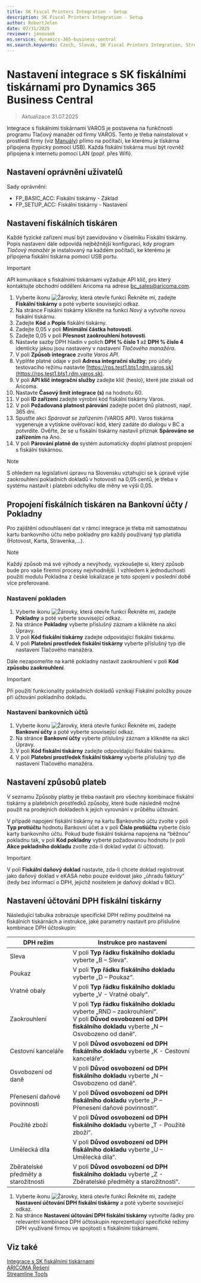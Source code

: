 ```yaml
---
title: SK Fiscal Printers Integration - Setup
description: SK Fiscal Printers Integration - Setup
author: RobertJelen
date: 07/31/2025
reviewer: janousek
ms.service: dynamics-365-business-central
ms.search.keywords: Czech, Slovak, SK Fiscal Printers Integration, Streamline Tools
---
```

# Nastavení integrace s SK fiskálními tiskárnami pro Dynamics 365 Business Central

> Aktualizace 31.07.2025

Integrace s fiskálními tiskárnami VAROS je postavena na funkčnosti programu Tlačový manažér od firmy VAROS. Tento je třeba nainstalovat v prostředí firmy (viz [Manuály](http://www.varos.sk/manualy.php)) přímo na počítači, ke kterému je tiskárna připojena (typicky pomocí USB). Každá fiskální tiskárna musí být rovněž připojena k internetu pomocí LAN (popř. přes Wifi).

## Nastavení oprávnění uživatelů

Sady oprávnění:

- FP_BASIC_ACC: Fiskální tiskárny - Základ
- FP_SETUP_ACC: Fiskální tiskárny - Nastavení

## Nastavení fiskálních tiskáren

Každé fyzické zařízení musí být zaevidováno v číselníku Fiskální tiskárny. Popis nastavení dále odpovídá nejběžnější konfiguraci, kdy program *Tlačový manažér* je instalovaný na každém počítači, ke kterému je připojena fiskální tiskárna pomocí USB portu.

> [!IMPORTANT]
> API komunikace s fiskálními tiskárnami vyžaduje API klíč, pro který kontaktujte obchodní oddělení Aricoma na adrese [bc_sales@aricoma.com](mailto:bc_sales@aricoma.com).

1. Vyberte ikonu ![Žárovky, která otevře funkci Řekněte mi](media/ui-search/search_small.png "Řekněte mi, co chcete dělat"), zadejte **Fiskální tiskárny** a poté vyberte související odkaz.
2. Na stránce Fiskální tiskárny klikněte na funkci *Nový* a vytvořte novou fiskální tiskárnu.
3. Zadejte **Kód** a **Popis** fiskální tiskárny.
4. Zadejte 0,05 v poli **Minimální částka hotovosti**.
5. Zadejte 0,05 v poli **Přesnost zaokrouhlení hotovosti**.
6. Nastavte sazby DPH hladin v polích **DPH % číslo 1** až **DPH % číslo 4** identicky jakou jsou nastaveny v nastavení *Tlačového manažéra*.
7. V poli **Způsob integrace** zvolte *Varos API*.
8. Vyplňte platné údaje v poli **Adresa integrační služby**; pro účely testovacího režimu nastavte [https://rps.test1.bts1.rdm.varos.sk](https://rps.test1.bts1.rdm.varos.sk).
9. V poli **API klíč integrační služby** zadejte klíč (heslo), které jste získali od Aricoma.
10. Nastavte **Časový limit integrace (s)** na hodnotu 60.
11. V poli **ID zařízení** zadejte výrobní kód fiskální tiskárny Varos.
12. V poli **Požadovaná platnost párování** zadejte počet dnů platnosti, např. 365 dní.
13. Spusťte akci *Spárovat se zařízením* (VAROS API). Varos tiskárna vygeneruje a vytiskne ověřovací kód, který zadáte do dialogu v BC a potvrdíte. Ověřte, že se u fiskální tiskárny nastavil příznak **Spárováno se zařízením** na Ano.
14. V poli **Párování platné do** systém automaticky doplní platnost propojení s fiskální tiskárnou.

> [!NOTE]
> S ohledem na legislativní úpravu na Slovensku vztahující se k úpravě výše zaokrouhlení pokladních dokladů v hotovosti na 0,05 centů, je třeba v systému nastavit i platební odchylku dle měny ve výši 0,05.

## Propojení fiskálních tiskáren na Bankovní účty / Pokladny

Pro zajištění odsouhlasení dat v rámci integrace je třeba mít samostatnou kartu bankovního účtu nebo pokladny pro každý používaný typ platidla (Hotovost, Karta, Stravenka,…).

> [!NOTE]
> Každý způsob má své výhody a nevýhody, vyzkoušejte si, který způsob bude pro vaše firemní procesy nejvhodnější. I vzhledem k jednoduchosti použití modulu Pokladna z české lokalizace je toto spojení v poslední době více preferované.

### Nastavení pokladen

1. Vyberte ikonu ![Žárovky, která otevře funkci Řekněte mi](media/ui-search/search_small.png "Řekněte mi, co chcete dělat"), zadejte **Pokladny** a poté vyberte související odkaz.
2. Na stránce **Pokladny** vyberte příslušný záznam a klikněte na akci Úpravy.
3. V poli **Kód fiskální tiskárny** zadejte odpovídající fiskální tiskárnu.
4. V poli **Platební prostředek fiskální tiskárny** vyberte příslušný typ dle nastavení Tlačového manažéra.

Dále nezapomeňte na kartě pokladny nastavit zaokrouhlení v poli **Kód způsobu zaokrouhlení**.

> [!IMPORTANT]
> Při použití funkcionality pokladních dokladů vznikají Fiskální položky pouze při účtování pokladního dokladu.

### Nastavení bankovních účtů

1. Vyberte ikonu ![Žárovky, která otevře funkci Řekněte mi](media/ui-search/search_small.png "Řekněte mi, co chcete dělat"), zadejte **Bankovní účty** a poté vyberte související odkaz.
2. Na stránce **Bankovní účty** vyberte příslušný záznam a klikněte na akci Úpravy.
3. V poli **Kód fiskální tiskárny** zadejte odpovídající fiskální tiskárnu.
4. V poli **Platební prostředek fiskální tiskárny** vyberte příslušný typ dle nastavení Tlačového manažéra.

## Nastavení způsobů plateb

V seznamu Způsoby platby je třeba nastavit pro všechny kombinace fiskální tiskárny a platebních prostředků způsoby, které bude následně možné použít na prodejních dokladech k jejich vyrovnání v průběhu účtování.

V případě napojení fiskální tiskárny na kartu Bankovního účtu zvolte v poli **Typ protiúčtu** hodnotu Bankovní účet a v poli **Číslo protiúčtu** vyberte číslo karty bankovního účtu. Pokud bude fiskální tiskárna napojena na “běžnou” pokladnu tak, v poli **Kód pokladny** vyberte požadovanou hodnotu (v poli **Akce pokladního dokladu** zvolte zda-li doklad vydat či účtovat).

> [!IMPORTANT]
> V poli **Fiskální daňový doklad** nastavte, zda-li chcete doklad registrovat jako daňový doklad v eKASA nebo pouze evidovat jako „úhradu faktury“ (tedy bez informací o DPH, jejichž nositelem je daňový doklad v BC).

## Nastavení účtování DPH fiskální tiskárny

Následující tabulka zobrazuje specifické DPH režimy použitelné na fiskálních tiskárnách a instrukce, jaké parametry nastavit pro příslušné kombinace DPH účtoskupin:

| DPH režim                    | Instrukce pro nastavení                 |
|------------------------------|-----------------------------------------|
| Sleva                        | V poli **Typ řádku fiskálního dokladu** vyberte „B – Sleva“. |
| Poukaz                       | V poli **Typ řádku fiskálního dokladu** vyberte „D – Poukaz“. |
| Vratné obaly                       | V poli **Typ řádku fiskálního dokladu** vyberte „V - Vratné obaly“. |
| Zaokrouhlení                 | V poli **Typ řádku fiskálního dokladu** vyberte „RND – zaokrouhlení“.<br>V poli **Důvod osvobození od DPH fiskálního dokladu** vyberte „N – Osvobozeno od daně“. |
| Cestovní kanceláře                | V poli **Důvod osvobození od DPH fiskálního dokladu** vyberte „K - Cestovní kanceláře“. |
| Osvobození od daně           | V poli **Důvod osvobození od DPH fiskálního dokladu** vyberte „N – Osvobozeno od daně“. |
| Přenesení daňové povinnosti  | V poli **Důvod osvobození od DPH fiskálního dokladu** vyberte „P – Přenesení daňové povinnosti“. |
| Použité zboží                | V poli **Důvod osvobození od DPH fiskálního dokladu** vyberte „T - Použité zboží“. |
| Umělecká díla                | V poli **Důvod osvobození od DPH fiskálního dokladu** vyberte „U – Umělecká díla“. |
| Zběratelské předměty a starožitnosti                | V poli **Důvod osvobození od DPH fiskálního dokladu** vyberte „Z - Zběratelské předměty a starožitnosti“. |

1. Vyberte ikonu ![Žárovky, která otevře funkci Řekněte mi](media/ui-search/search_small.png "Řekněte mi, co chcete dělat"), zadejte **Nastavení účtování DPH fiskální tiskárny** a poté vyberte související odkaz.
2. Na stránce **Nastavení účtování DPH fiskální tiskárny** vytvořte řádky pro relevantní kombinace DPH účtoskupin reprezentující specifické režimy DPH využívané firmou ve spojitosti s fiskálními tiskárnami.

## Viz také

[Integrace s SK fiskálními tiskárnami](SK-FiscalPrinters-Integration.md)  
[ARICOMA Řešení](../index.md)  
[Streamline Tools](../StreamlineTools/streamlinetools.md)
